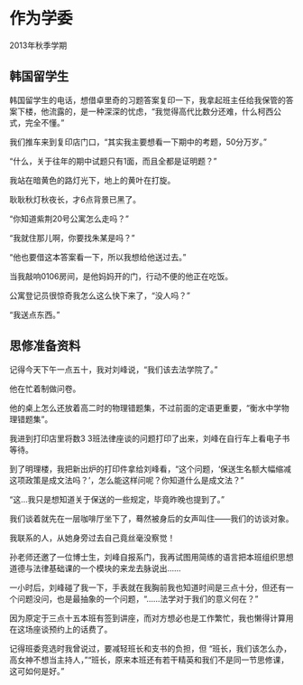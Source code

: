 # 作为学委
2013年秋季学期

## 韩国留学生
韩国留学生的电话，想借卓里奇的习题答案复印一下，我拿起班主任给我保管的答案下楼，他流露的，是一种深深的忧虑，“我觉得高代比数分还难，什么柯西公式，完全不懂。”

我们推车来到复印店门口，“其实我主要想看一下期中的考题，50分万岁。”

“什么，关于往年的期中试题只有1面，而且全都是证明题？”

我站在暗黄色的路灯光下，地上的黄叶在打旋。

耿耿秋灯秋夜长，才6点背景已黑了。

“你知道紫荆20号公寓怎么走吗？”

“我就住那儿啊，你要找朱某是吗？”

“他也要借这本答案看一下，所以我想给他送过去。”

当我敲响0106房间，是他妈妈开的门，行动不便的他正在吃饭。

公寓登记员很惊奇我怎么这么快下来了，“没人吗？”

“我送点东西。”

## 思修准备资料
记得今天下午一点五十，我对刘峰说，“我们该去法学院了。”

他在忙着制做问卷。

他的桌上怎么还放着高二时的物理错题集，不过前面的定语更重要，“衡水中学物理错题集”。

我进到打印店里将数3 3班法律座谈的问题打印了出来，刘峰在自行车上看电子书等待。

到了明理楼，我把新出炉的打印件拿给刘峰看，“这个问题，‘保送生名额大幅缩减这项政策是成文法吗？’，怎么能这样问呢？你知道什么是成文法？”

“这…我只是想知道关于保送的一些规定，毕竟昨晚也提到了。”

我们谈着就先在一层咖啡厅坐下了，蓦然被身后的女声叫住——我们的访谈对象。

我联系的人，从她身旁过去自己竟丝毫没察觉！

孙老师还邀了一位博士生，刘峰自报系门，我再试图用简练的语言把本班组织思想道德与法律基础课的一个模块的来龙去脉说出……

一小时后，刘峰碰了我一下，手表就在我胸前我也知道时间是三点十分，但还有一个问题没问，也是最抽象的一个问题，“……法学对于我们的意义何在？”

因为原定于三点十五本班有签到讲座，而对方想必也是工作繁忙，我也懒得计算用在这场座谈预约上的话费了。

记得班委竞选时我曾说过，要减轻班长和支书的负担，但
“班长，我们该怎么办，高女神不想当主持人，”“班长，原来本班还有若干精英和我们不是同一节思修课，这可如何是好。”


